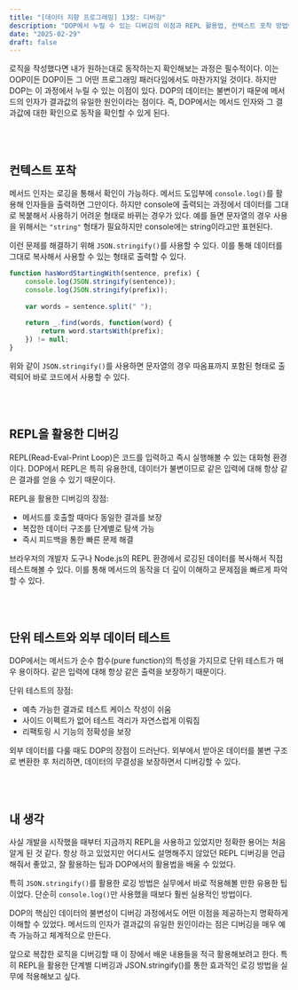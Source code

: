 ```yaml
---
title: "[데이터 지향 프로그래밍] 13장: 디버깅"
description: "DOP에서 누릴 수 있는 디버깅의 이점과 REPL 활용법, 컨텍스트 포착 방법에 대해 알아봅니다. 데이터의 불변성을 활용한 효과적인 디버깅 전략을 소개합니다."
date: "2025-02-29"
draft: false
---
```


로직을 작성했다면 내가 원하는대로 동작하는지 확인해보는 과정은 필수적이다. 이는 OOP이든 DOP이든 그 어떤 프로그래밍 패러다임에서도 마찬가지일 것이다. 하지만 DOP는 이 과정에서 누릴 수 있는 이점이 있다. DOP의 데이터는 불변이기 때문에 메서드의 인자가 결과값의 유일한 원인이라는 점이다. 즉, DOP에서는 메서드 인자와 그 결과값에 대한 확인으로 동작을 확인할 수 있게 된다.

<br></br>

## 컨텍스트 포착

메서드 인자는 로깅을 통해서 확인이 가능하다. 메서드 도입부에 `console.log()`를 활용해 인자들을 출력하면 그만이다. 하지만 console에 출력되는 과정에서 데이터를 그대로 복붙해서 사용하기 어려운 형태로 바뀌는 경우가 있다. 예를 들면 문자열의 경우 사용을 위해서는 `"string"` 형태가 필요하지만 console에는 string이라고만 표현된다.

이런 문제를 해결하기 위해 `JSON.stringify()`를 사용할 수 있다. 이를 통해 데이터를 그대로 복사해서 사용할 수 있는 형태로 출력할 수 있다.

```javascript
function hasWordStartingWith(sentence, prefix) {
    console.log(JSON.stringify(sentence));
    console.log(JSON.stringify(prefix));
    
    var words = sentence.split(" ");
    
    return _.find(words, function(word) {
        return word.startsWith(prefix);
    }) != null;
}
```

위와 같이 `JSON.stringify()`를 사용하면 문자열의 경우 따옴표까지 포함된 형태로 출력되어 바로 코드에서 사용할 수 있다.

<br></br>

## REPL을 활용한 디버깅

REPL(Read-Eval-Print Loop)은 코드를 입력하고 즉시 실행해볼 수 있는 대화형 환경이다. DOP에서 REPL은 특히 유용한데, 데이터가 불변이므로 같은 입력에 대해 항상 같은 결과를 얻을 수 있기 때문이다.

REPL을 활용한 디버깅의 장점:

- 메서드를 호출할 때마다 동일한 결과를 보장
- 복잡한 데이터 구조를 단계별로 탐색 가능
- 즉시 피드백을 통한 빠른 문제 해결

브라우저의 개발자 도구나 Node.js의 REPL 환경에서 로깅된 데이터를 복사해서 직접 테스트해볼 수 있다. 이를 통해 메서드의 동작을 더 깊이 이해하고 문제점을 빠르게 파악할 수 있다.

<br></br>

## 단위 테스트와 외부 데이터 테스트

DOP에서는 메서드가 순수 함수(pure function)의 특성을 가지므로 단위 테스트가 매우 용이하다. 같은 입력에 대해 항상 같은 출력을 보장하기 때문이다.

단위 테스트의 장점:
- 예측 가능한 결과로 테스트 케이스 작성이 쉬움
- 사이드 이펙트가 없어 테스트 격리가 자연스럽게 이뤄짐
- 리팩토링 시 기능의 정확성을 보장

외부 데이터를 다룰 때도 DOP의 장점이 드러난다. 외부에서 받아온 데이터를 불변 구조로 변환한 후 처리하면, 데이터의 무결성을 보장하면서 디버깅할 수 있다.

<br></br>

## 내 생각

사실 개발을 시작했을 때부터 지금까지 REPL을 사용하고 있었지만 정확한 용어는 처음 알게 된 것 같다. 항상 하고 있었지만 어디서도 설명해주지 않았던 REPL 디버깅을 언급해줘서 좋았고, 잘 활용하는 팁과 DOP에서의 활용법을 배울 수 있었다.

특히 `JSON.stringify()`를 활용한 로깅 방법은 실무에서 바로 적용해볼 만한 유용한 팁이었다. 단순히 `console.log()`만 사용했을 때보다 훨씬 실용적인 방법이다.

DOP의 핵심인 데이터의 불변성이 디버깅 과정에서도 어떤 이점을 제공하는지 명확하게 이해할 수 있었다. 메서드의 인자가 결과값의 유일한 원인이라는 점은 디버깅을 매우 예측 가능하고 체계적으로 만든다.

앞으로 복잡한 로직을 디버깅할 때 이 장에서 배운 내용들을 적극 활용해보려고 한다. 특히 REPL을 활용한 단계별 디버깅과 JSON.stringify()를 통한 효과적인 로깅 방법을 실무에 적용해보고 싶다.